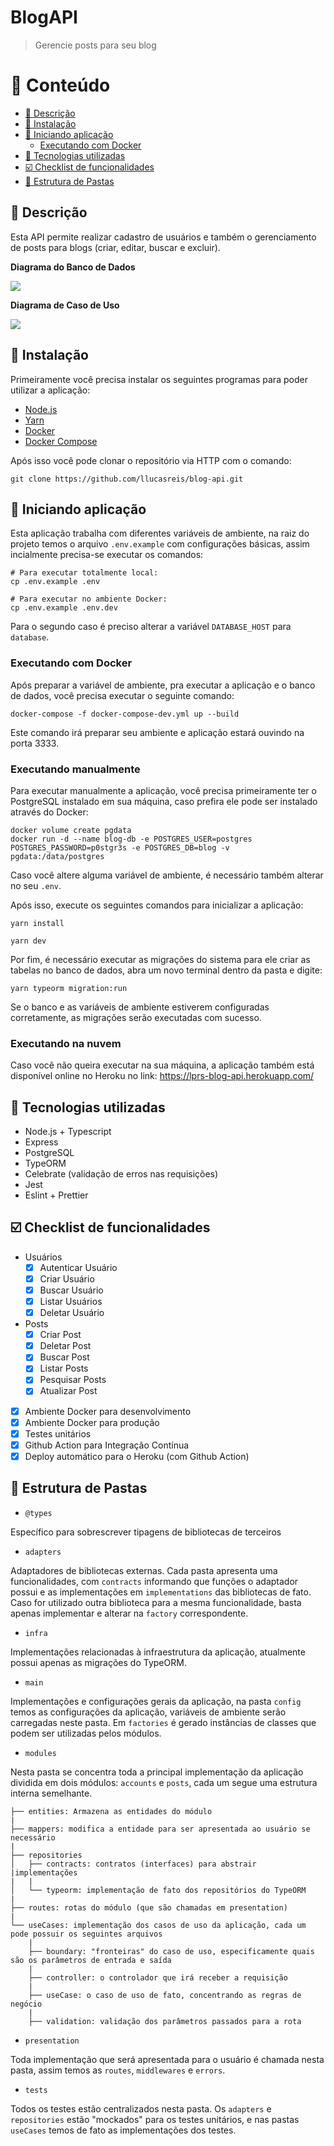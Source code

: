 # BlogAPI

> Gerencie posts para seu blog

# :pushpin: Conteúdo
  - [:notebook_with_decorative_cover: Descrição](#notebook_with_decorative_cover-descrição)
  - [:construction_worker: Instalação](#construction_worker-instalação)
  - [:wrench: Iniciando aplicação](#wrench-iniciando-aplicação)
    - [Executando com Docker](#executando-com-docker)
  - [:rocket: Tecnologias utilizadas](#rocket-tecnologias-utilizadas)
  - [:ballot_box_with_check: Checklist de funcionalidades](#ballot_box_with_check-checklist-de-funcionalidades)
  - [:file_folder: Estrutura de Pastas](#file_folder-estrutura-de-pastas)

## :notebook_with_decorative_cover: Descrição

Esta API permite realizar cadastro de usuários e também o gerenciamento de posts para blogs (criar, editar, buscar e excluir).

**Diagrama do Banco de Dados**

![](.github/database-diagram.png)

**Diagrama de Caso de Uso**

![](.github/usecase-diagram.png)

## :construction_worker: Instalação
Primeiramente você precisa instalar os seguintes programas para poder utilizar a aplicação:
- [Node.js](https://nodejs.org/en/download)
- [Yarn](https://yarnpkg.com)
- [Docker](https://www.docker.com/get-started)
- [Docker Compose](https://docs.docker.com/compose/install/)

Após isso você pode clonar o repositório via HTTP com o comando:
```
git clone https://github.com/llucasreis/blog-api.git
```

## :wrench: Iniciando aplicação

Esta aplicação trabalha com diferentes variáveis de ambiente, na raiz do projeto temos o arquivo
`.env.example` com configurações básicas, assim incialmente precisa-se executar os comandos:

```
# Para executar totalmente local:
cp .env.example .env

# Para executar no ambiente Docker:
cp .env.example .env.dev
```

Para o segundo caso é preciso alterar a variável `DATABASE_HOST` para `database`.

### Executando com Docker
Após preparar a variável de ambiente, pra executar a aplicação e o banco de dados, você precisa executar
o seguinte comando:
```
docker-compose -f docker-compose-dev.yml up --build
```

Este comando irá preparar seu ambiente e aplicação estará ouvindo na porta 3333.

### Executando manualmente
Para executar manualmente a aplicação, você precisa primeiramente ter o PostgreSQL instalado em sua máquina,
caso prefira ele pode ser instalado através do Docker:
```
docker volume create pgdata
docker run -d --name blog-db -e POSTGRES_USER=postgres POSTGRES_PASSWORD=p0stgr3s -e POSTGRES_DB=blog -v pgdata:/data/postgres
```

Caso você altere alguma variável de ambiente, é necessário também alterar no seu `.env`.

Após isso, execute os seguintes comandos para inicializar a aplicação:
```
yarn install

yarn dev
```

Por fim, é necessário executar as migrações do sistema para ele criar as tabelas no banco de dados,
abra um novo terminal dentro da pasta e digite:
```
yarn typeorm migration:run
```

Se o banco e as variáveis de ambiente estiverem configuradas corretamente, as migrações serão executadas
com sucesso.

### Executando na nuvem

Caso você não queira executar na sua máquina, a aplicação também está disponível online no Heroku no link:
https://lprs-blog-api.herokuapp.com/

## :rocket: Tecnologias utilizadas

- Node.js + Typescript
- Express
- PostgreSQL
- TypeORM
- Celebrate (validação de erros nas requisições)
- Jest
- Eslint + Prettier

## :ballot_box_with_check: Checklist de funcionalidades

- Usuários
  - [x] Autenticar Usuário
  - [x] Criar Usuário
  - [x] Buscar Usuário
  - [x] Listar Usuários
  - [x] Deletar Usuário
- Posts
  - [x] Criar Post
  - [x] Deletar Post
  - [x] Buscar Post
  - [x] Listar Posts
  - [x] Pesquisar Posts
  - [x] Atualizar Post
- [x] Ambiente Docker para desenvolvimento
- [x] Ambiente Docker para produção
- [x] Testes unitários
- [x] Github Action para Integração Contínua
- [x] Deploy automático para o Heroku (com Github Action)

## :file_folder: Estrutura de Pastas

- `@types`
  
Específico para sobrescrever tipagens de bibliotecas de terceiros

- `adapters`
  
Adaptadores de bibliotecas externas. Cada pasta apresenta uma funcionalidades, com `contracts` informando que funções o adaptador possui e as implementações em `implementations` das bibliotecas de fato. Caso for utilizado
outra biblioteca para a mesma funcionalidade, basta apenas implementar e alterar na `factory` correspondente.

- `infra`
  
Implementações relacionadas à infraestrutura da aplicação, atualmente possui apenas as migrações do TypeORM.

- `main`
  
Implementações e configurações gerais da aplicação, na pasta `config` temos as configurações da aplicação,
variáveis de ambiente serão carregadas neste pasta. Em `factories` é gerado instâncias de classes que podem ser utilizadas pelos módulos.

- `modules`
  
Nesta pasta se concentra toda a principal implementação da aplicação dividida em dois módulos: `accounts`
e `posts`, cada um segue uma estrutura interna semelhante.

```
├── entities: Armazena as entidades do módulo
|
├── mappers: modifica a entidade para ser apresentada ao usuário se necessário
|
├── repositories
│   ├── contracts: contratos (interfaces) para abstrair 
|implementações
|   |
│   └── typeorm: implementação de fato dos repositórios do TypeORM
|
├── routes: rotas do módulo (que são chamadas em presentation)
|
└── useCases: implementação dos casos de uso da aplicação, cada um pode possuir os seguintes arquivos
    |
    ├── boundary: "fronteiras" do caso de uso, especificamente quais são os parâmetros de entrada e saída
    |
    ├── controller: o controlador que irá receber a requisição
    |
    ├── useCase: o caso de uso de fato, concentrando as regras de negócio
    |
    ├── validation: validação dos parâmetros passados para a rota
```

- `presentation`
  
Toda implementação que será apresentada para o usuário é chamada nesta pasta, assim temos as `routes`,
 `middlewares` e `errors`.

- `tests`
  
Todos os testes estão centralizados nesta pasta. Os `adapters` e `repositories` estão "mockados" para
os testes unitários, e nas pastas `useCases` temos de fato as implementações dos testes.
